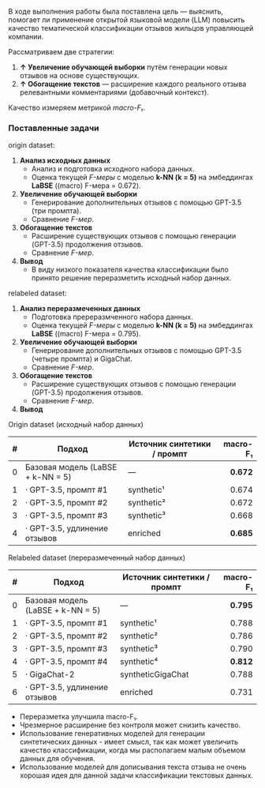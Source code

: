 В ходе выполнения работы была поставлена цель — выяснить, помогает ли применение открытой языковой модели (LLM) повысить качество тематической классификации отзывов жильцов управляющей компании. 

Рассматриваем две стратегии:
1. **↑ Увеличение обучающей выборки** путём генерации новых отзывов на основе существующих.  
2. **↑ Обогащение текстов** — расширение каждого реального отзыва релевантными комментариями (добавочный контекст).

Качество измеряем метрикой *macro-F₁*.

### Поставленные задачи
origin dataset:
1. **Анализ исходных данных**  
   - Анализ и подготовка исходного набора данных.  
   - Оценка текущей *F-меры* с моделью **k-NN (k = 5)** на эмбеддингах **LaBSE** ((macro) F-мера = 0.672).
2. **Увеличение обучающей выборки**  
   - Генерирование дополнительных отзывов с помощью GPT-3.5 (три промпта).  
   - Сравнение *F-мер*.  
3. **Обогащение текстов**  
   - Расширение существующих отзывов с помощью генерации (GPT-3.5) продолжения отзывов.
   - Сравнение *F-мер*.
4. **Вывод**  
   - В виду низкого показателя качества классификации было принято решение переразметить исходный набор данных.
   
relabeled dataset:
1. **Анализ переразмеченных данных**  
   - Подготовка пререразмченного набора данных.  
   - Оценка текущей *F-меры* с моделью **k-NN (k = 5)** на эмбеддингах **LaBSE** ((macro) F-мера = 0.795).  
2. **Увеличение обучающей выборки**  
   - Генерирование дополнительных отзывов с помощью GPT-3.5 (четыре промпта) и GigaChat.  
   - Сравнение *F-мер*.  
3. **Обогащение текстов**  
   - Расширение существующих отзывов с помощью генерации (GPT-3.5) продолжения отзывов.
   - Сравнение *F-мер*.
4. **Вывод**

Origin dataset (исходный набор данных)

| # | Подход | Источник синтетики / промпт | macro-F₁ |
|---|--------|----------------------------|----------:|
| 0 | Базовая модель (LaBSE + k-NN = 5) | — | **0.672** |
| 1 |  · GPT-3.5, промпт #1  | synthetic¹ | 0.674 |
| 2 |  · GPT-3.5, промпт #2 | synthetic² |  0.672 |
| 3 |  · GPT-3.5, промпт #3 | synthetic³ | 0.668 |
| 4 |  · GPT-3.5, удлинение отзывов | enriched | **0.685**|


Relabeled dataset (переразмеченный набор данных)

| # | Подход | Источник синтетики / промпт | macro-F₁ |
|---|--------|----------------------------|----------:|
| 0 | Базовая модель (LaBSE + k-NN = 5) | — | **0.795** |
| 1 |  · GPT-3.5, промпт #1  | synthetic¹ | 0.788 |
| 2 |  · GPT-3.5, промпт #2 | synthetic² | 0.786 |
| 3 |  · GPT-3.5, промпт #3 | synthetic³ | 0.790 |
| 4 |  · GPT-3.5, промпт #4 | synthetic⁴ | **0.812** |
| 5 |  · GigaChat-2  | syntheticGigaChat | 0.788 |
| 6 |  · GPT-3.5, удлинение отзывов | enriched | 0.731 |
 
* Переразметка улучшила macro-F₁.
* Чрезмерное расширение без контроля может снизить качество.
* Использование генеративных моделей для генерации синтетических данных - имеет смысл, так как может увеличить качество классификации, когда мы располагаем малым объемом данных для обучения.
* Использование моделей для дописывания текста отзыва не очень хорошая идея для данной задачи классификации текстовых данных. 
